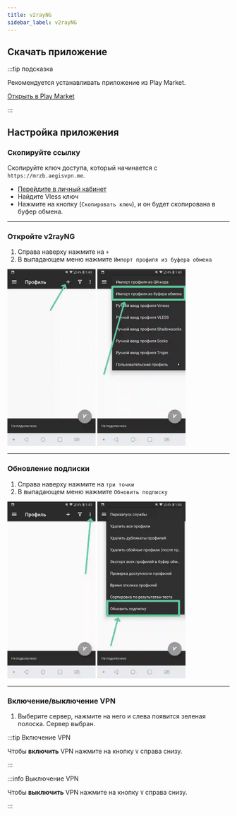 ```yaml
---
title: v2rayNG
sidebar_label: v2rayNG
---
```


## Скачать приложение

:::tip подсказка

<p>Рекомендуется устанавливать приложение из Play Market.</p>
<a href="https://play.google.com/store/apps/details?id=com.v2ray.ang&hl=en_US&pli=1" target="_blank" class="button">Открыть в Play Market</a>

:::

## Настройка приложения

### Скопируйте ссылку

Скопируйте ключ доступа, который начинается с `https://mrzb.aegisvpn.me`.

- [Перейдите в личный кабинет](https://aegisvpn.me/cabinet/)
- Найдите Vless ключ
- Нажмите на кнопку (`Скопировать ключ`), и он будет скопирована в буфер обмена.

___

### Откройте v2rayNG

1. Справа наверху нажмите на `+`
2. В выпадающем меню нажмите `Импорт профиля из буфера обмена`

<div class="image-row">
    <img src="/img/v2rayng/android_v2rayNG_ru_step_1.webp#center" alt="Первая картинка" width="200"/>
    <img src="/img/v2rayng/android_v2rayNG_ru_step_2.webp#center" alt="Вторая картинка" width="200"/>
</div>

___

### Обновление подписки

1. Справа наверху нажмите на `три точки`
2. В выпадающем меню нажмите `Обновить подписку`

<div class="image-row">
    <img src="/img/v2rayng/android_v2rayNG_ru_step_3.webp#center" alt="Первая картинка" width="200"/>
    <img src="/img/v2rayng/android_v2rayNG_ru_step_4.webp#center" alt="Вторая картинка" width="200"/>
</div>

___

### Включение/выключение VPN

1. Выберите сервер, нажмите на него и слева появится зеленая полоска. Сервер выбран.

:::tip Включение VPN

Чтобы **включить** VPN нажмите на кнопку `V` справа снизу.

:::

:::info Выключение VPN

Чтобы **выключить** VPN нажмите на кнопку `V` справа снизу.

:::

